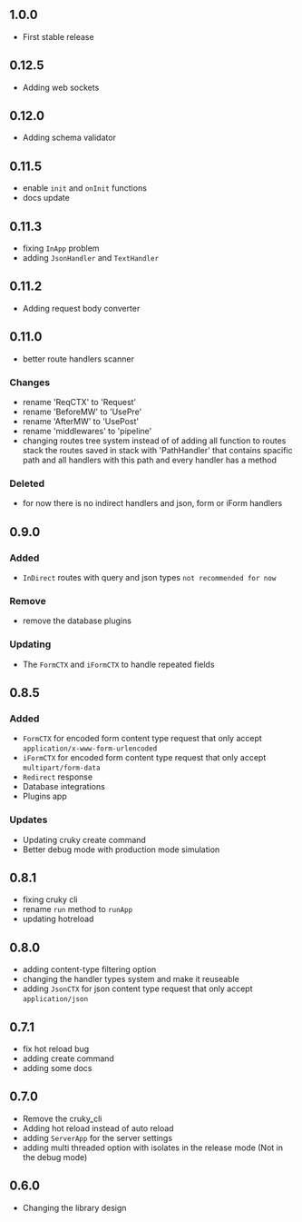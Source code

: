 ## 1.0.0

- First stable release

## 0.12.5

- Adding web sockets

## 0.12.0

- Adding schema validator

## 0.11.5

- enable `init` and `onInit` functions
- docs update

## 0.11.3

- fixing `InApp` problem
- adding `JsonHandler` and `TextHandler`

## 0.11.2

- Adding request body converter

## 0.11.0

- better route handlers scanner

### Changes
- rename 'ReqCTX' to 'Request'
- rename 'BeforeMW' to 'UsePre'
- rename 'AfterMW' to 'UsePost'
- rename 'middlewares' to 'pipeline'
- changing routes tree system instead of of adding all function to routes stack the routes saved in stack with 'PathHandler' that contains spacific path and all handlers with this path and every handler has a method

### Deleted
- for now there is no indirect handlers and json, form or iForm handlers

## 0.9.0

### Added
- `InDirect` routes with query and json types `not recommended for now`

### Remove
- remove the database plugins

### Updating
- The `FormCTX` and `iFormCTX` to handle repeated fields

## 0.8.5

### Added
- `FormCTX` for encoded form content type request that only accept `application/x-www-form-urlencoded`
- `iFormCTX` for encoded form content type request that only accept `multipart/form-data`
- `Redirect` response
- Database integrations
- Plugins app

### Updates
- Updating cruky create command
- Better debug mode with production mode simulation

## 0.8.1

- fixing cruky cli
- rename `run` method to `runApp`
- updating hotreload

## 0.8.0

- adding content-type filtering option
- changing the handler types system and make it reuseable
- adding `JsonCTX` for json content type request that only accept `application/json`

## 0.7.1

- fix hot reload bug
- adding create command
- adding some docs

## 0.7.0

- Remove the cruky_cli
- Adding hot reload instead of auto reload
- adding `ServerApp` for the server settings
- adding multi threaded option with isolates in the release mode (Not in the debug mode)

## 0.6.0

- Changing the library design
